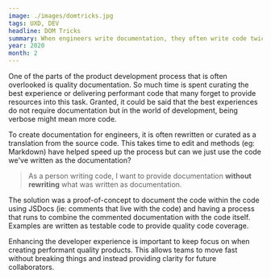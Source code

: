 ```yaml
---
image: ./images/domtricks.jpg
tags: UXD, DEV
headline: DOM Tricks
summary: When engineers write documentation, they often write code twice. Once as inert documentation and again as executable code. This project aims to surface the real comments and code together as the final documentation. This is also a home for useful techniques I find in front-end development.
year: 2020
month: 2
---
```

One of the parts of the product development process that is often overlooked is quality documentation. So much time is spent curating the best experience or delivering performant code that many forget to provide resources into this task. Granted, it could be said that the best experiences do not require documentation but in the world of development, being verbose might mean more code.

To create documentation for engineers, it is often rewritten or curated as a translation from the source code. This takes time to edit and methods (eg: Markdown) have helped speed up the process but can we just use the code we've written as the documentation?

> As a person writing code, I want to provide documentation **without rewriting** what was written as documentation.

The solution was a proof-of-concept to document the code within the code using JSDocs (ie: comments that live with the code) and having a process that runs to combine the commented documentation with the code itself. Examples are written as testable code to provide quality code coverage.

Enhancing the developer experience is important to keep focus on when creating performant quality products. This allows teams to move fast without breaking things and instead providing clarity for future collaborators.